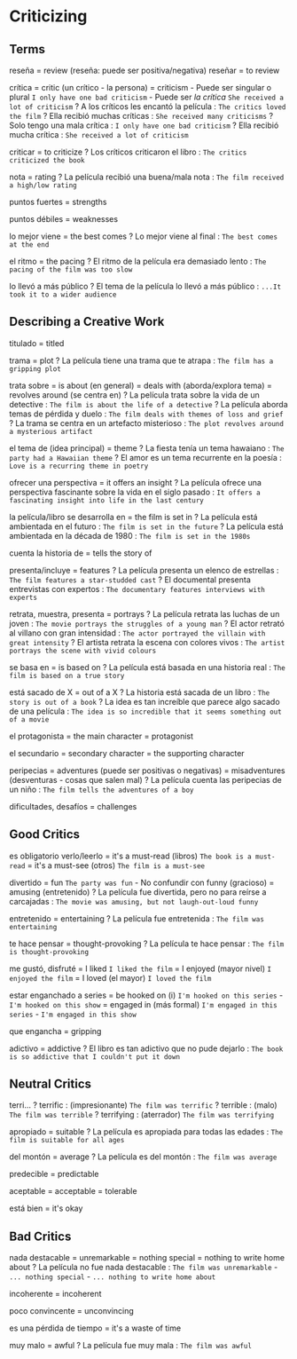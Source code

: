 # Criticizing


## Terms


reseña = review (reseña: puede ser positiva/negativa)
reseñar = to review

crítica
    = critic (un crítico - la persona)
    = criticism
        - Puede ser singular o plural `I only have one bad criticism`
        - Puede ser _la crítica_ `She received a lot of criticism`
    ? A los críticos les encantó la película : `The critics loved the film`
    ? Ella recibió muchas críticas : `She received many criticisms`
    ? Solo tengo una mala crítica : `I only have one bad criticism`
    ? Ella recibió mucha crítica : `She received a lot of criticism`

criticar = to criticize
    ? Los críticos criticaron el libro : `The critics criticized the book`

nota = rating
    ? La película recibió una buena/mala nota : `The film received a high/low rating`

puntos fuertes = strengths

puntos débiles = weaknesses

lo mejor viene = the best comes
    ? Lo mejor viene al final : `The best comes at the end`


el ritmo = the pacing
    ? El ritmo de la película era demasiado lento : `The pacing of the film was too slow`

lo llevó a más público
    ? El tema de la película lo llevó a más público :  `...It took it to a wider audience`

## Describing a Creative Work

titulado = titled


trama = plot
    ? La película tiene una trama que te atrapa : `The film has a gripping plot`

trata sobre
    = is about (en general)
    = deals with (aborda/explora tema)
    = revolves around (se centra en)
    ? La película trata sobre la vida de un detective : `The film is about the life of a detective`
    ? La película aborda temas de pérdida y duelo : `The film deals with themes of loss and grief`
    ? La trama se centra en un artefacto misterioso : `The plot revolves around a mysterious artifact`

el tema de (idea principal) = theme
    ? La fiesta tenía un tema hawaiano : `The party had a Hawaiian theme`
    ? El amor es un tema recurrente en la poesía : `Love is a recurring theme in poetry`

ofrecer una perspectiva = it offers an insight
    ? La película ofrece una perspectiva fascinante sobre la vida en el siglo pasado : `It offers a fascinating insight into life in the last century`

la película/libro se desarrolla en
    = the film is set in
    ? La película está ambientada en el futuro : `The film is set in the future`
    ? La película está ambientada en la década de 1980 : `The film is set in the 1980s`

cuenta la historia de = tells the story of

presenta/incluye = features
    ? La película presenta un elenco de estrellas : `The film features a star-studded cast`
    ? El documental presenta entrevistas con expertos : `The documentary features interviews with experts`

retrata, muestra, presenta = portrays
    ? La película retrata las luchas de un joven : `The movie portrays the struggles of a young man`
    ? El actor retrató al villano con gran intensidad : `The actor portrayed the villain with great intensity`
    ? El artista retrata la escena con colores vivos : `The artist portrays the scene with vivid colours`

se basa en = is based on
    ? La película está basada en una historia real : `The film is based on a true story`

está sacado de X = out of a X
    ? La historia está sacada de un libro : `The story is out of a book`
    ? La idea es tan increíble que parece algo sacado de una película : `The idea is so incredible that it seems something out of a movie`

el protagonista
    = the main character
    = protagonist

el secundario
    = secondary character
    = the supporting character

peripecias
    = adventures (puede ser positivas o negativas)
    = misadventures (desventuras - cosas que salen mal)
    ? La película cuenta las peripecias de un niño : `The film tells the adventures of a boy`

dificultades, desafíos = challenges


## Good Critics

es obligatorio verlo/leerlo
    = it's a must-read (libros) `The book is a must-read`
    = it's a must-see (otros) `The film is a must-see`

divertido
    = fun `The party was fun`
        - No confundir con funny (gracioso)
    = amusing (entretenido)
    ? La película fue divertida, pero no para reírse a carcajadas : `The movie was amusing, but not laugh-out-loud funny`

entretenido = entertaining
    ? La película fue entretenida : `The film was entertaining`


te hace pensar = thought-provoking
    ? La película te hace pensar : `The film is thought-provoking`

me gustó, disfruté
    = I liked `I liked the film`
    = I enjoyed (mayor nivel) `I enjoyed the film`
    = I loved (el mayor) `I loved the film`

estar enganchado a series
    = be hooked on (i) `I'm hooked on this series` - `I'm hooked on this show`
    = engaged in (más formal) `I'm engaged in this series` - `I'm engaged in this show`

que engancha = gripping

adictivo = addictive
    ? El libro es tan adictivo que no pude dejarlo : `The book is so addictive that I couldn't put it down`


## Neutral Critics

terri...
    ? terrific : (impresionante) `The film was terrific`
    ? terrible : (malo) `The film was terrible`
    ? terrifying : (aterrador) `The film was terrifying`

apropiado = suitable
    ? La película es apropiada para todas las edades :  `The film is suitable for all ages`

del montón = average
    ? La película es del montón : `The film was average`

predecible = predictable

aceptable
    = acceptable
    = tolerable

está bien = it's okay

## Bad Critics

nada destacable
    = unremarkable
    = nothing special
    = nothing to write home about
    ? La película no fue nada destacable : `The film was unremarkable` - `... nothing special` - `... nothing to write home about`

incoherente = incoherent

poco convincente = unconvincing

es una pérdida de tiempo = it's a waste of time

muy malo = awful
    ? La película fue muy mala : `The film was awful`
